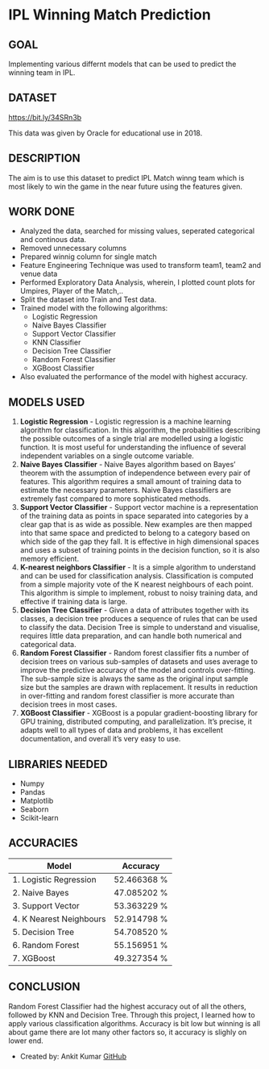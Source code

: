 
# IPL Winning Match Prediction

  ## GOAL  
Implementing various differnt models that can be used to predict the winning team in IPL.


## DATASET
https://bit.ly/34SRn3b

This data was given by Oracle for educational use in 2018.
  
## DESCRIPTION
  
The aim is to use this dataset to predict IPL Match winng team which is most likely to win the game in the near future using the features given.

## WORK DONE

* Analyzed the data, searched for missing values, seperated categorical and continous data.
* Removed unnecessary columns
* Prepared winnig column for single match
* Feature Engineering Technique was used to transform team1, team2 and venue data
* Performed Exploratory Data Analysis, wherein, I plotted count plots for Umpires, Player of the Match,..
* Split the dataset into Train and Test data.
* Trained model with the following algorithms:
	* Logistic Regression
	* Naive Bayes Classifier
	* Support Vector Classifier
	* KNN Classifier
    * Decision Tree Classifier
    * Random Forest Classifier
    * XGBoost Classifier
* Also evaluated the performance of the model with highest accuracy.


## MODELS USED

1. **Logistic Regression** - Logistic regression is a machine learning algorithm for classification. In this algorithm, the probabilities describing the possible outcomes of a single trial are modelled using a logistic function. It is most useful for understanding the influence of several independent variables on a single outcome variable.
2. **Naive Bayes Classifier** - Naive Bayes algorithm based on Bayes’ theorem with the assumption of independence between every pair of features. This algorithm requires a small amount of training data to estimate the necessary parameters. Naive Bayes classifiers are extremely fast compared to more sophisticated methods.
3. **Support Vector Classifier** - Support vector machine is a representation of the training data as points in space separated into categories by a clear gap that is as wide as possible. New examples are then mapped into that same space and predicted to belong to a category based on which side of the gap they fall. It is effective in high dimensional spaces and uses a subset of training points in the decision function, so it is also memory efficient.
4. **K-nearest neighbors Classifier** - It is a simple algorithm to understand and can be used for classification analysis. Classification is computed from a simple majority vote of the K nearest neighbours of each point. This algorithm is simple to implement, robust to noisy training data, and effective if training data is large.
5. **Decision Tree Classifier** - Given a data of attributes together with its classes, a decision tree produces a sequence of rules that can be used to classify the data. Decision Tree is simple to understand and visualise, requires little data preparation, and can handle both numerical and categorical data.
6. **Random Forest Classifier** - Random forest classifier fits a number of decision trees on various sub-samples of datasets and uses average to improve the predictive accuracy of the model and controls over-fitting. The sub-sample size is always the same as the original input sample size but the samples are drawn with replacement.  It results in reduction in over-fitting and random forest classifier is more accurate than decision trees in most cases.
7. **XGBoost Classifier** - XGBoost is a popular gradient-boosting library for GPU training, distributed computing, and parallelization. It’s precise, it adapts well to all types of data and problems, it has excellent documentation, and overall it’s very easy to use. 
  
## LIBRARIES NEEDED

* Numpy
* Pandas
* Matplotlib
* Seaborn
* Scikit-learn

## ACCURACIES

| **Model** | Accuracy | 
| --- | --- |
|1. Logistic Regression | 52.466368 % | 
|2. Naive Bayes |47.085202 % |
|3. Support Vector|53.363229 %|
|4. K Nearest Neighbours|52.914798 % |
|5. Decision Tree|54.708520 % |
|6. Random Forest |55.156951 % |
|7. XGBoost |49.327354 % |

## CONCLUSION

Random Forest Classifier had the highest accuracy out of all the others, followed by KNN and Decision Tree. Through this project, I learned how to apply various classification algorithms. Accuracy is bit low but winning is all about game there are lot many other factors so, it accuracy is slighly on lower end.

- Created by: Ankit Kumar
[GitHub](https://github.com/Ankitkumar1141/)

